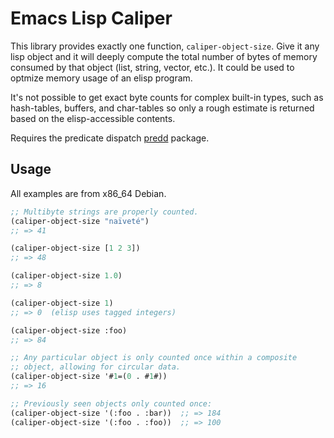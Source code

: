 # Emacs Lisp Caliper

This library provides exactly one function, `caliper-object-size`.
Give it any lisp object and it will deeply compute the total number of
bytes of memory consumed by that object (list, string, vector, etc.).
It could be used to optmize memory usage of an elisp program.

It's not possible to get exact byte counts for complex built-in types,
such as hash-tables, buffers, and char-tables so only a rough estimate
is returned based on the elisp-accessible contents.

Requires the predicate dispatch
[predd](https://github.com/skeeto/predd) package.

## Usage

All examples are from x86_64 Debian.

```el
;; Multibyte strings are properly counted.
(caliper-object-size "naïveté")
;; => 41

(caliper-object-size [1 2 3])
;; => 48

(caliper-object-size 1.0)
;; => 8

(caliper-object-size 1)
;; => 0  (elisp uses tagged integers)

(caliper-object-size :foo)
;; => 84

;; Any particular object is only counted once within a composite
;; object, allowing for circular data.
(caliper-object-size '#1=(0 . #1#))
;; => 16

;; Previously seen objects only counted once:
(caliper-object-size '(:foo . :bar))  ;; => 184
(caliper-object-size '(:foo . :foo))  ;; => 100
```
